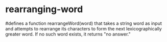 # rearranging-word
#defines a function rearrangeWord(word) that takes a string word as input and attempts to rearrange its characters to form the next lexicographically greater word. If no such word exists, it returns "no answer."
